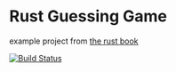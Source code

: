 # Rust Guessing Game
example project from [the rust book](https://doc.rust-lang.org/stable/book/ch02-00-guessing-game-tutorial.html)

[![Build Status](https://travis-ci.org/lundybernard/rust_guessing_game.svg?branch=master)](https://travis-ci.org/lundybernard/rust_guessing_game)
